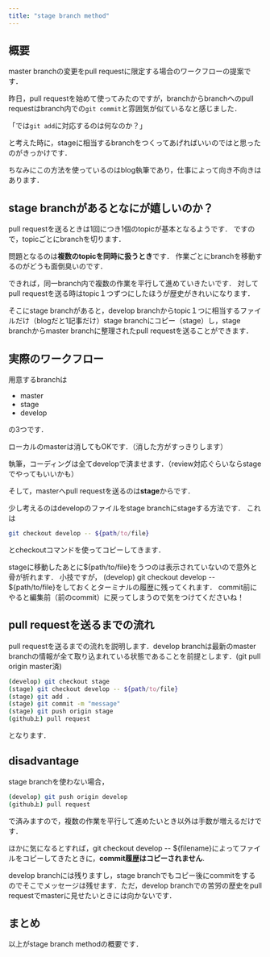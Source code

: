 ```yaml
---
title: "stage branch method"
---
```


## 概要
master branchの変更をpull requestに限定する場合のワークフローの提案です．

昨日，pull requestを始めて使ってみたのですが，branchからbranchへのpull requestはbranch内での`git commit`と雰囲気が似ているなと感じました．

「では`git add`に対応するのは何なのか？」

と考えた時に，stageに相当するbranchをつくってあげればいいのではと思ったのがきっかけです．

ちなみにこの方法を使っているのはblog執筆であり，仕事によって向き不向きはあります．


## stage branchがあるとなにが嬉しいのか？
pull requestを送るときは1回につき1個のtopicが基本となるようです．
ですので，topicごとにbranchを切ります．

問題となるのは**複数のtopicを同時に扱うとき**です．
作業ごとにbranchを移動するのがどうも面倒臭いのです．

できれば，同一branch内で複数の作業を平行して進めていきたいです．
対してpull requestを送る時はtopic１つずつにしたほうが歴史がきれいになります．

そこにstage branchがあると，develop branchからtopic１つに相当するファイルだけ（blogだと1記事だけ）stage branchにコピー（stage）し，stage branchからmaster branchに整理されたpull requestを送ることができます．

## 実際のワークフロー
用意するbranchは

- master
- stage
- develop

の3つです．

ローカルのmasterは消してもOKです．（消した方がすっきりします）

執筆，コーディングは全てdevelopで済ませます．（review対応ぐらいならstageでやってもいいかも）

そして，masterへpull requestを送るのは**stage**からです．

少し考えるのはdevelopのファイルをstage branchにstageする方法です．
これは
```sh
git checkout develop -- ${path/to/file}
```
とcheckoutコマンドを使ってコピーしてきます．

stageに移動したあとに${path/to/file}をうつのは表示されていないので意外と骨が折れます．
小技ですが，
(develop) git checkout develop -- ${path/to/file}をしておくとターミナルの履歴に残ってくれます．
commit前にやると編集前（前のcommit）に戻ってしまうので気をつけてくださいね！

## pull requestを送るまでの流れ
pull requestを送るまでの流れを説明します．develop branchは最新のmaster branchの情報が全て取り込まれている状態であることを前提とします．(git pull origin master済)
```sh
(develop) git checkout stage
(stage) git checkout develop -- ${path/to/file}
(stage) git add .
(stage) git commit -m "message"
(stage) git push origin stage
(github上) pull request
```
となります．

## disadvantage
stage branchを使わない場合，
```sh
(develop) git push origin develop
(github上) pull request
```
で済みますので，複数の作業を平行して進めたいとき以外は手数が増えるだけです．

ほかに気になるとすれば，git checkout develop -- ${filename}によってファイルをコピーしてきたときに，**commit履歴はコピーされません**.

develop branchには残りますし，stage branchでもコピー後にcommitをするのでそこでメッセージは残せます．ただ，develop branchでの苦労の歴史をpull requestでmasterに見せたいときには向かないです．

## まとめ
以上がstage branch methodの概要です．


